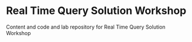 # Real Time Query Solution Workshop
Content and code and lab repository for Real Time Query Solution Workshop
